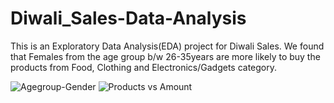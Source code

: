# Diwali_Sales-Data-Analysis

This is an Exploratory Data Analysis(EDA) project for Diwali Sales.
We found that Females from the age group b/w 26-35years are more likely to buy the products from Food, Clothing and Electronics/Gadgets category.

![Agegroup-Gender](https://github.com/Vaibhav-1406/Diwali_Sales-Data-Analysis/assets/107207719/c894d1c3-4dea-4529-9123-131318601c49)
![Products vs Amount](https://github.com/Vaibhav-1406/Diwali_Sales-Data-Analysis/assets/107207719/f5ac9e7b-b6e7-4942-a78a-2b816c0c09bb)
